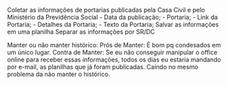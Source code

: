 Coletar as informações de portarias publicadas pela Casa Civil e pelo Ministério da Previdência Social
    - Data da publicação;
    - Portaria;
    - Link da Portaria;
    - Detalhes da Portaria;
    - Texto da Portaria;
Salvar as informações em uma planilha
Separar as informações por SR/DC

Manter ou não manter histórico:
    Prós de Manter: É bom pq condesados em um único lugar.
    Contra de Manter: Se eu não conseguir manipular o office online para receber essas informações, todos os dias eu estaria mandando por e-mail, as planilhas que já foram publicadas. Caindo no mesmo problema da não manter o histórico.
